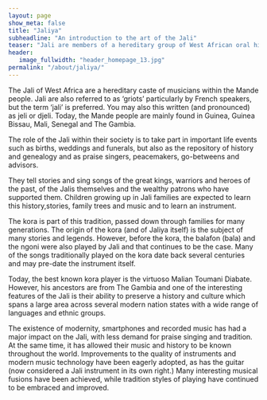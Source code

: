 ```yaml
---
layout: page
show_meta: false
title: "Jaliya"
subheadline: "An introduction to the art of the Jali"
teaser: "Jali are members of a hereditary group of West African oral historians, musicians and singers"
header:
   image_fullwidth: "header_homepage_13.jpg"
permalink: "/about/jaliya/"
---
```


The Jali of West Africa are a hereditary caste of musicians within the Mande people. Jali are also referred to as ‘griots’ 
particularly by French speakers, but the term ‘jali’ is preferred. You may also this written (and pronounced) as jeli or djeli.
Today, the Mande people are mainly found in Guinea, Guinea Bissau, Mali, Senegal and The Gambia.

The role of the Jali within their society is to take part in important life events such as births, weddings and funerals, but
also as the repository of history and genealogy and as praise singers, peacemakers, go-betweens and advisors.

They tell stories and sing songs of the great kings, warriors and heroes of the past, of the Jalis themselves and the wealthy
patrons who have supported them. Children growing up in Jali families are expected to learn this history,stories, family trees 
and music and to learn an instrument. 

The kora is part of this tradition, passed down through families for many generations. The origin of the kora (and of Jaliya
itself) is the subject of many stories and legends. However, before the kora, the balafon (bala) and the ngoni were also played
by Jali and that continues to be the case. Many of the songs traditionally played on the kora date back several centuries and
may pre-date the instrument itself.

Today, the best known kora player is the virtuoso Malian Toumani Diabate. However, his ancestors are from The Gambia and one 
of the interesting features of the Jali is their ability to preserve a history and culture which spans a large area across
several modern nation states with a wide range of languages and ethnic groups.

The existence of modernity, smartphones and recorded music has had a major impact on the Jali, with less demand for praise
singing and tradition. At the same time, it has allowed their music and history to be known throughout the world. Improvements
to the quality of instruments and modern music technology have been eagerly adopted, as has the guitar (now considered a Jali
instrument in its own right.) Many interesting musical fusions have been achieved, while tradition styles of playing have 
continued to be embraced and improved.
